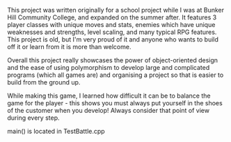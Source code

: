 This project was written originally for a school project while I was at Bunker Hill Community College, and
expanded on the summer after. It features 3 player classes with unique moves and stats, enemies which
have unique weaknesses and strengths, level scaling, and many typical RPG features. This project is old,
but I'm very proud of it and anyone who wants to build off it or learn from it is more than welcome.

Overall this project really showcases the power of object-oriented design and the ease of using
polymorphism to develop large and complicated programs (which all games are) and organising a
project so that is easier to build from the ground up. 

While making this game, I learned how difficult it can be to balance the game for the player -
this shows you must always put yourself in the shoes of the customer when you develop! Always
consider that point of view during every step.

main() is located in TestBattle.cpp
